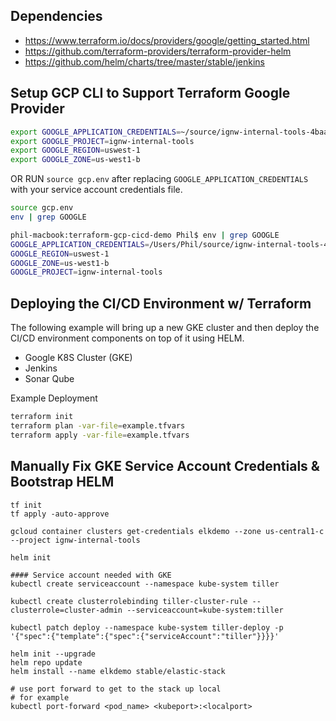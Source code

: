 
## Dependencies
- https://www.terraform.io/docs/providers/google/getting_started.html
- https://github.com/terraform-providers/terraform-provider-helm
- https://github.com/helm/charts/tree/master/stable/jenkins

## Setup GCP CLI to Support Terraform Google Provider
```bash
export GOOGLE_APPLICATION_CREDENTIALS=~/source/ignw-internal-tools-4baa9a408443.json
export GOOGLE_PROJECT=ignw-internal-tools
export GOOGLE_REGION=uswest-1
export GOOGLE_ZONE=us-west1-b
```
OR RUN `source gcp.env` after replacing `GOOGLE_APPLICATION_CREDENTIALS` with your service account credentials file.
```bash
source gcp.env
env | grep GOOGLE

phil-macbook:terraform-gcp-cicd-demo Phil$ env | grep GOOGLE
GOOGLE_APPLICATION_CREDENTIALS=/Users/Phil/source/ignw-internal-tools-4baa9a408443.json
GOOGLE_REGION=uswest-1
GOOGLE_ZONE=us-west1-b
GOOGLE_PROJECT=ignw-internal-tools
```




## Deploying the CI/CD Environment w/ Terraform
The following example will bring up a new GKE cluster and then deploy the CI/CD environment components on top of it using HELM.
- Google K8S Cluster (GKE)
- Jenkins
- Sonar Qube

Example Deployment
```bash
terraform init
terraform plan -var-file=example.tfvars
terraform apply -var-file=example.tfvars
```


## Manually Fix GKE Service Account Credentials & Bootstrap HELM 
```
tf init
tf apply -auto-approve

gcloud container clusters get-credentials elkdemo --zone us-central1-c --project ignw-internal-tools

helm init

#### Service account needed with GKE
kubectl create serviceaccount --namespace kube-system tiller

kubectl create clusterrolebinding tiller-cluster-rule --clusterrole=cluster-admin --serviceaccount=kube-system:tiller

kubectl patch deploy --namespace kube-system tiller-deploy -p '{"spec":{"template":{"spec":{"serviceAccount":"tiller"}}}}'

helm init --upgrade
helm repo update
helm install --name elkdemo stable/elastic-stack

# use port forward to get to the stack up local
# for example 
kubectl port-forward <pod_name> <kubeport>:<localport>
```
